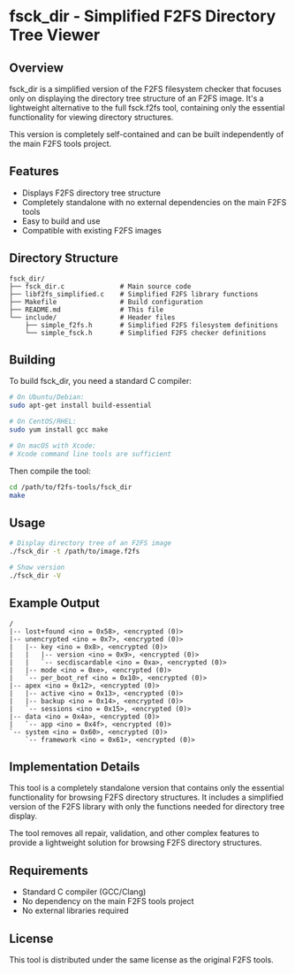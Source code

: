# fsck_dir - Simplified F2FS Directory Tree Viewer

## Overview

fsck_dir is a simplified version of the F2FS filesystem checker that focuses only on displaying the directory tree structure of an F2FS image. It's a lightweight alternative to the full fsck.f2fs tool, containing only the essential functionality for viewing directory structures.

This version is completely self-contained and can be built independently of the main F2FS tools project.

## Features

- Displays F2FS directory tree structure
- Completely standalone with no external dependencies on the main F2FS tools
- Easy to build and use
- Compatible with existing F2FS images

## Directory Structure

```
fsck_dir/
├── fsck_dir.c              # Main source code
├── libf2fs_simplified.c    # Simplified F2FS library functions
├── Makefile                # Build configuration
├── README.md               # This file
└── include/                # Header files
    ├── simple_f2fs.h       # Simplified F2FS filesystem definitions
    └── simple_fsck.h       # Simplified F2FS checker definitions
```

## Building

To build fsck_dir, you need a standard C compiler:

```bash
# On Ubuntu/Debian:
sudo apt-get install build-essential

# On CentOS/RHEL:
sudo yum install gcc make

# On macOS with Xcode:
# Xcode command line tools are sufficient
```

Then compile the tool:

```bash
cd /path/to/f2fs-tools/fsck_dir
make
```

## Usage

```bash
# Display directory tree of an F2FS image
./fsck_dir -t /path/to/image.f2fs

# Show version
./fsck_dir -V
```

## Example Output

```
/
|-- lost+found <ino = 0x58>, <encrypted (0)>
|-- unencrypted <ino = 0x7>, <encrypted (0)>
|   |-- key <ino = 0x8>, <encrypted (0)>
|   |   |-- version <ino = 0x9>, <encrypted (0)>
|   |   `-- secdiscardable <ino = 0xa>, <encrypted (0)>
|   |-- mode <ino = 0xe>, <encrypted (0)>
|   `-- per_boot_ref <ino = 0x10>, <encrypted (0)>
|-- apex <ino = 0x12>, <encrypted (0)>
|   |-- active <ino = 0x13>, <encrypted (0)>
|   |-- backup <ino = 0x14>, <encrypted (0)>
|   `-- sessions <ino = 0x15>, <encrypted (0)>
|-- data <ino = 0x4a>, <encrypted (0)>
|   `-- app <ino = 0x4f>, <encrypted (0)>
`-- system <ino = 0x60>, <encrypted (0)>
    `-- framework <ino = 0x61>, <encrypted (0)>
```

## Implementation Details

This tool is a completely standalone version that contains only the essential functionality for browsing F2FS directory structures. It includes a simplified version of the F2FS library with only the functions needed for directory tree display.

The tool removes all repair, validation, and other complex features to provide a lightweight solution for browsing F2FS directory structures.

## Requirements

- Standard C compiler (GCC/Clang)
- No dependency on the main F2FS tools project
- No external libraries required

## License

This tool is distributed under the same license as the original F2FS tools.